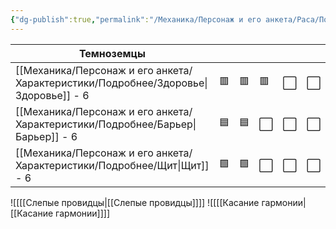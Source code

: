 ```yaml
---
{"dg-publish":true,"permalink":"/Механика/Персонаж и его анкета/Раса/Подробнее/Светлоземец/","noteIcon":"","created":"2025-07-30T10:44:47.992+03:00","updated":"2025-07-29T23:53:11.038+03:00"}
---
```


| Темноземцы   |     |     |     |     |     |
| ------------ | --- | --- | --- | --- | --- |
| [[Механика/Персонаж и его анкета/Характеристики/Подробнее/Здоровье\|Здоровье]] - 6 | 🟥  | 🟥  | 🟥  | ⬜️  | ⬜️ |
| [[Механика/Персонаж и его анкета/Характеристики/Подробнее/Барьер\|Барьер]] - 6   | 🟦  | 🟦 | ⬜️ | ⬜️ | ⬜️ |
| [[Механика/Персонаж и его анкета/Характеристики/Подробнее/Щит\|Щит]] - 6      | 🟩  | 🟩  | ⬜️ | ⬜️ | ⬜️ |

![[[[Слепые провидцы\|[[Слепые провидцы]]]]
![[[[Касание гармонии\|[[Касание гармонии]]]]